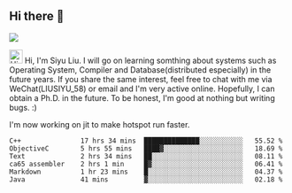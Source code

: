 


<!--
**liusy58/liusy58** is a ✨ _special_ ✨ repository because its `README.md` (this file) appears on your GitHub profile.

Here are some ideas to get you started:

- 🔭 I’m currently working on ...
- 🌱 I’m currently learning ...
- 👯 I’m looking to collaborate on ...
- 🤔 I’m looking for help with ...
- 💬 Ask me about ...
- 📫 How to reach me: ...
- 😄 Pronouns: ...
- ⚡ Fun fact: ...
-->
<!--
![](https://komarev.com/ghpvc/?username=liusy58&color=brightgreen&label=PROFILE+VIEWS)




- 🔭 I’m currently working on my .
- 📫 How to reach me:plz contact me by [email](liusy58@,ail2.sysu.edu.cn) or WeChat(LIUSIYU_58)
- 🏫 I'm an undergraduate in Sun-Yat-sen University majoring in the computer science. Expected to graduate in Spring 2021.
- 👯 I'm now interested in System such as OS, Compiler and Database. 
- 🤔 I’m looking for help with Database System.
-->

## Hi there 👋
![](https://komarev.com/ghpvc/?username=liusy58&color=brightgreen&label=PROFILE+VIEWS)


<img height="25" src='https://qpluspicture.oss-cn-beijing.aliyuncs.com/6LjjQA/Hi.gif' alt='Hi' width="24"/> Hi, I'm Siyu Liu. I will go on learning somthing about systems such as Operating System, Compiler and Database(distributed especially) in the future years. If you share the same interest, feel free to chat with me via WeChat(LIUSIYU_58) or email and I'm very active online. Hopefully, I can obtain a Ph.D. in the future. To be honest, I'm good at nothing but writing bugs. :)
<p></p>

I'm now working on jit to make hotspot run faster.



 <!--START_SECTION:waka-->

```text
C++               17 hrs 34 mins  ██████████████░░░░░░░░░░░   55.52 %
ObjectiveC        5 hrs 55 mins   ████▓░░░░░░░░░░░░░░░░░░░░   18.69 %
Text              2 hrs 34 mins   ██░░░░░░░░░░░░░░░░░░░░░░░   08.11 %
ca65 assembler    2 hrs 1 min     █▓░░░░░░░░░░░░░░░░░░░░░░░   06.41 %
Markdown          1 hr 23 mins    █░░░░░░░░░░░░░░░░░░░░░░░░   04.37 %
Java              41 mins         ▓░░░░░░░░░░░░░░░░░░░░░░░░   02.18 %
```

<!--END_SECTION:waka-->
